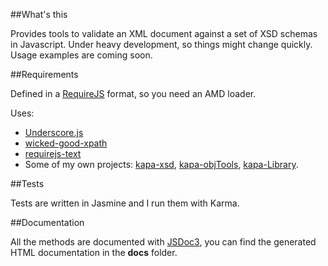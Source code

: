 ##What's this

Provides tools to validate an XML document against a set of XSD schemas in Javascript. Under heavy development, so things might change quickly. Usage examples are coming soon.

##Requirements

Defined in a [RequireJS](http://requirejs.org/) format, so you need an AMD loader.

Uses: 

 - [Underscore.js](http://underscorejs.org/)
 - [wicked-good-xpath](https://code.google.com/p/wicked-good-xpath/)
 - [requirejs-text](https://github.com/requirejs/text)
 - Some of my own projects: [kapa-xsd](https://github.com/bazmegakapa/kapa-xsd), [kapa-objTools](https://github.com/bazmegakapa/), [kapa-Library](kapa-Library).

##Tests

Tests are written in Jasmine and I run them with Karma.

##Documentation

All the methods are documented with [JSDoc3](https://github.com/jsdoc3/jsdoc), you can find the generated HTML documentation in the **docs** folder.
